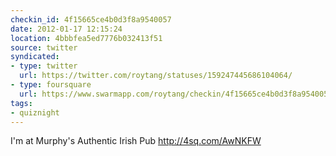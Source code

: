 ```yaml
---
checkin_id: 4f15665ce4b0d3f8a9540057
date: 2012-01-17 12:15:24
location: 4bbbfea5ed7776b032413f51
source: twitter
syndicated:
- type: twitter
  url: https://twitter.com/roytang/statuses/159247445686104064/
- type: foursquare
  url: https://www.swarmapp.com/roytang/checkin/4f15665ce4b0d3f8a9540057
tags:
- quiznight
---
```


I'm at Murphy's Authentic Irish Pub http://4sq.com/AwNKFW